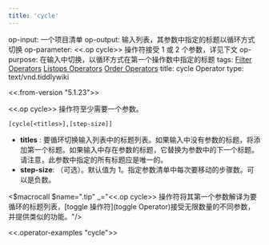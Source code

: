 ```yaml
---
title: 'cycle'
---
```


op-input: 一个项目清单
op-output: 输入列表，其参数中指定的标题以循环方式切换
op-parameter: <<.op cycle>> 操作符接受 1 或 2 个参数，详见下文
op-purpose: 在输入中切换，以循环方式在第一个操作数中指定的标题
tags: [Filter Operators](#Filter%20Operators) [Listops Operators](#Listops%20Operators) [Order Operators](#Order%20Operators)
title: cycle Operator
type: text/vnd.tiddlywiki

<<.from-version "5.1.23">>

<<.op cycle>> 操作符至少需要一个参数。

```
[cycle[<titles>],[step-size]]
```
* **titles** : 要循环切换输入列表中的标题列表。如果输入中没有参数的标题，将添加第一个标题。如果输入中存在参数的标题，它替换为参数中的下一个标题。请注意，此参数中指定的所有标题应是唯一的。
* **step-size**: （可选）。默认值为 1。指定参数清单中每次要移动的步骤数。可以是负数。

<$macrocall $name=".tip" _="<<.op cycle>> 操作符将其第一个参数解译为要循环的标题列表，[toggle 操作符](toggle Operator)接受无限数量的不同参数，并提供类似的功能。"/>

<<.operator-examples "cycle">>
